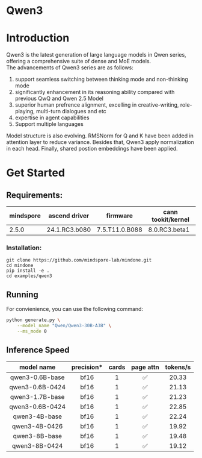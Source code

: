 # Qwen3

# Introduction
Qwen3 is the latest generation of large language models in Qwen series, offering a comprehensive suite of dense and MoE models.  
The advancements of Qwen3 series are as follows:  
1. support seamless switching between thinking mode and non-thinking mode
2. significantly enhancement in its reasoning ability compared with previous QwQ and Qwen 2.5 Model
3. superior human prefrence alignment, excelling in creative-writing, role-playing, multi-turn dialogues and etc
3. expertise in agent capabilities
4. Support multiple languages

Model structure is also evolving. RMSNorm for Q and K have been added in attention layer to reduce variance.
Besides that, Qwen3 apply normalization in each head. Finally, shared postion embeddings have been applied.

# Get Started

## Requirements:
|mindspore | 	ascend driver | firmware       | cann tookit/kernel|
|--- |----------------|----------------| --- |
|2.5.0 | 24.1.RC3.b080  | 7.5.T11.0.B088 | 8.0.RC3.beta1|

### Installation:
```
git clone https://github.com/mindspore-lab/mindone.git
cd mindone
pip install -e .
cd examples/qwen3
```

## Running

For convienience, you can use the following command:

```bash
python generate.py \
    --model_name "Qwen/Qwen3-30B-A3B" \
    --ms_mode 0
```

## Inference Speed
|model name	| precision* | cards | page attn |	tokens/s	|
| :---: | :---:  |:---:  | :---:  |:---:  |
| qwen3-0.6B-base |  bf16 | 1 | ✅  | 20.33 |
| qwen3-0.6B-0424 |  bf16 | 1 | ✅  | 21.13 |
| qwen3-1.7B-base |  bf16 | 1 | ✅  | 21.23 |
| qwen3-0.6B-0424 |  bf16 | 1 | ✅  | 22.85 |
| qwen3-4B-base |  bf16 | 1 | ✅  | 22.24 |
| qwen3-4B-0426 |  bf16 | 1 | ✅  | 19.92 |
| qwen3-8B-base |  bf16 | 1 | ✅  | 19.48 |
| qwen3-8B-0424 |  bf16 | 1 | ✅  | 19.12 |
